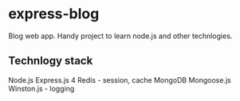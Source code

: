 express-blog
============

Blog web app. Handy project to learn node.js and other technlogies.

Technlogy stack
---------------
Node.js
Express.js 4
Redis - session, cache
MongoDB
Mongoose.js
Winston.js - logging


